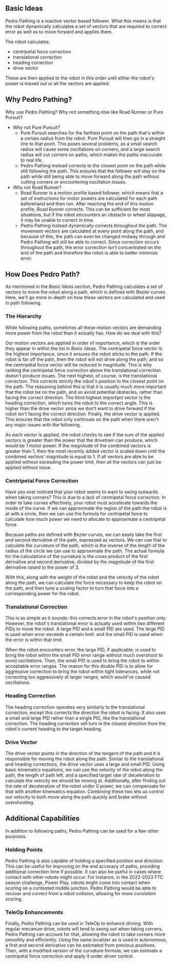 ## Basic Ideas
Pedro Pathing is a reactive vector based follower. What this means is that the robot dynamically
calculates a set of vectors that are required to correct error as well as to move forward and applies them.

The robot calculates:

* centripetal force correction
* translational correction
* heading correction
* drive vector

These are then applied to the robot in this order until either the robot's power is maxed out or all
the vectors are applied.

## Why Pedro Pathing?
Why use Pedro Pathing? Why not something else like Road Runner or Pure Pursuit?

* Why not Pure Pursuit?
  * Pure Pursuit searches for the farthest point on the path that's within a certain radius from the robot. Pure Pursuit will then go in a straight line to that point. This poses several problems, as a small search radius will cause some oscillations on corners, and a large search radius will cut corners on paths, which makes the paths inaccurate to real life.
  * Pedro Pathing instead corrects to the closest point on the path while still following the path. This ensures that the follower will stay on the path while still being able to move forward along the path without cutting corners or encountering oscillation issues.
* Why not Road Runner?
  * Road Runner is a motion profile based follower, which means that a set of instructions for motor powers are calculated for each path beforehand and then run. After reaching the end of this motion profile, Road Runner corrects. This can be sufficient for most situations, but if the robot encounters an obstacle or wheel slippage, it may be unable to correct in time.
  * Pedro Pathing instead dynamically corrects throughout the path. The movement vectors are calculated at every point along the path, and because of this, the path can even be changed midway through and Pedro Pathing will still be able to correct. Since correction occurs throughout the path, the error correction isn't concentrated on the end of the path and therefore the robot is able to better minimize error.

## How Does Pedro Path?
As mentioned in the *Basic Ideas* section, Pedro Pathing calculates a set of vectors to move the
robot along a path, which is defined with Bezier curves. Here, we'll go more in-depth on how these
vectors are calculated and used in path following.

### The Hierarchy
While following paths, sometimes all these motion vectors are demanding more power from the robot
than it actually has. How do we deal with this?

Our motion vectors are applied in order of importance, which is the order they appear in within the
list in *Basic Ideas*. The centripetal force vector is the highest importance, since it ensures the
robot sticks to the path. If the robot is far off the path, then the robot will not drive along the
path, and so the centripetal force vector will be reduced in magnitude. This is why ranking the
centripetal force correction above the translational correction doesn't produce issues. The next
highest, of course, is the translational correction. This corrects strictly the robot's position to
the closest point on the path. The reasoning behind this is that it is usually much more important
that the robot be on the path, and so avoid potential obstacles, rather than facing the correct
direction. The third highest important vector is the heading correction, which turns the robot to
the correct angle. This is higher than the drive vector since we don't want to drive forward if the
robot isn't facing the correct direction. Finally, the drive vector is applied. This ensures that
the robot only continues on the path when there aren't any major issues with the following.

As each vector is applied, the robot checks to see if the sum of the applied vectors is greater than
the power that the drivetrain can produce, which would be 1 motor power. If the magnitude of the
combined vectors is greater than 1, then the most recently added vector is scaled down until the
combined vectors' magnitude is equal to 1. If all vectors are able to be applied without exceeding
the power limit, then all the vectors can just be applied without issue.

### Centripetal Force Correction
Have you ever noticed that your robot seems to want to swing outwards when taking corners? This is
due to a lack of centripetal force correction. In order to take curves effectively, your robot must
accelerate towards the inside of the curve. If we can approximate the region of the path the robot
is at with a circle, then we can use the formula for centripetal force to calculate how much power
we need to allocate to approximate a centripetal force. 

Because paths are defined with Bezier curves, we can easily take the first and second derivative of
the path, expressed as vectors. We can use that to calculate the curvature of the path, which is the
inverse of the length of the radius of the circle we can use to approximate the path. The actual
formula for the calculations of the curvature is the cross product of the first derivative and
second derivative, divided by the magnitude of the first derivative raised to the power of 3.

With this, along with the weight of the robot and the velocity of the robot along the path, we can
calculate the force necessary to keep the robot on the path, and then tune a scaling factor to turn
that force into a corresponding power for the robot.

### Translational Correction
This is as simple as it sounds: this corrects error in the robot's position only. However, the
robot's translational error is actually used within two different PIDs to move the robot. A large
PID and a small PID are used. The large PID is used when error exceeds a certain limit. and the small
PID is used when the error is within that limit.

When the robot encounters error, the large PID, if applicable, is used to bring the robot within the
small PID error range without much overshoot to avoid oscillations. Then, the small PID is used to
bring the robot to within acceptable error ranges. The reason for this double PID is to allow for 
aggressive correction to bring the robot within tight tolerances, while not correcting too
aggressively at larger ranges, which would've caused oscillations.

### Heading Correction
The heading correction operates very similarly to the translational correction, except this corrects
the direction the robot is facing. It also uses a small and large PID rather than a single PID, like
the translational correction. The heading correction will turn in the closest direction from the
robot's current heading to the target heading.

### Drive Vector
The drive vector points in the direction of the tangent of the path and it is responsible for moving
the robot along the path. Similar to the translational and heading corrections, the drive vector
uses a large and small PID. Using basic kinematics equations, we can use the velocity of the robot
along the path, the length of path left, and a specified target rate of deceleration to calculate
the velocity we should be moving at. Additionally, after finding out the rate of deceleration of the
robot under 0 power, we can compensate for that with another kinematics equation. Combining these
two lets us control our velocity to both move along the path quickly and brake without overshooting.

## Additional Capabilities
In addition to following paths, Pedro Pathing can be used for a few other purposes.

### Holding Points
Pedro Pathing is also capable of holding a specified position and direction. This can be useful for
improving on the end accuracy of paths, providing additional correction time if possible. It can
also be useful in cases where contact with other robots might occur. For instance, in the 2022-2023
FTC season challenge, Power Play, robots might come into contact when scoring on a contested middle
junction. Pedro Pathing would be able to recover and correct from a robot collision, allowing for
more consistent scoring.

### TeleOp Enhancements
Finally, Pedro Pathing can be used in TeleOp to enhance driving. With regular mecanum drive, robots
will tend to swing out when taking corners. Pedro Pathing can account for that, allowing the robot
to take corners more smoothly and efficiently. Using the same localizer as is used in autonomous, a
first and second derivative can be estimated from previous positions. Then, with a modified version
of the curvature formula, we can estimate a centripetal force correction and apply it under driver
control.